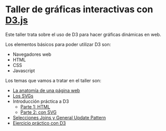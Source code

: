 # Taller de gráficas interactivas con [D3.js](https://d3js.org/)

Este taller trata sobre el uso de D3 para hacer gráficas dinámicas en web.

Los elementos básicos para poder utilizar D3 son:

- Navegadores web
- HTML
- CSS
- Javascript

Los temas que vamos a tratar en el taller son:

* [La anatomía de una página web](anatomia_web.md)
* [Los SVGs](svg.md)
* Introducción práctica a D3
    * [Parte 1: HTML](d3_1.md)
    * [Parte 2: con SVG](d3_2.md)
* [Selecciones Joins y General Update Pattern](d3_selecciones.md)
* [Ejercicio práctico con D3](d3_ex.md)
